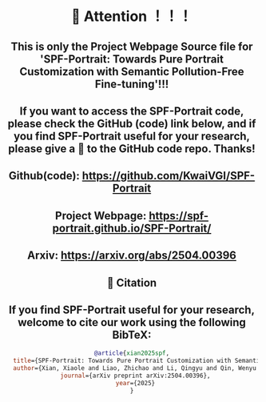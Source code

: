 <div align="center">

  <h1 align="center">🥕 Attention ！！！</h1>




## This is only the Project Webpage Source file for 'SPF-Portrait: Towards Pure Portrait Customization with Semantic Pollution-Free Fine-tuning'!!!

## If you want to access the SPF-Portrait code, please check the GitHub (code) link below, and if you find SPF-Portrait useful for your research, please give a 🌟 to the GitHub code repo. Thanks!

## Github(code): https://github.com/KwaiVGI/SPF-Portrait 

## Project Webpage: https://spf-portrait.github.io/SPF-Portrait/

## Arxiv: https://arxiv.org/abs/2504.00396



## 💖 Citation

## If you find SPF-Portrait useful for your research, welcome to cite our work using the following BibTeX:

```bibtex
@article{xian2025spf,
  title={SPF-Portrait: Towards Pure Portrait Customization with Semantic Pollution-Free Fine-tuning},
  author={Xian, Xiaole and Liao, Zhichao and Li, Qingyu and Qin, Wenyu and Wan, Pengfei and Xie, Weicheng and Zeng, Long and Shen, Linlin and Feng, Pingfa},
  journal={arXiv preprint arXiv:2504.00396},
  year={2025}
}
```
